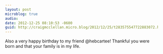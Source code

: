 ```yaml
---
layout: post
microblog: true
audio: 
date: 2012-12-25 08:10:53 -0600
guid: http://craigmcclellan.micro.blog/2012/12/25/t283575547722883072.html
---
```

Also a very happy birthday to my friend @hebcartee! Thankful you were born and that your family is in my life.
